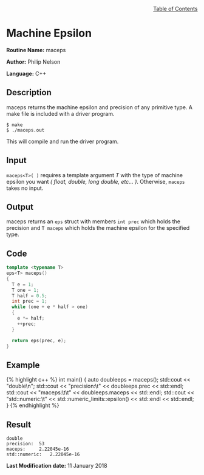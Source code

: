 <a href="https://philipnelson5.github.io/class-projects/MATH5620_NumericalSolutionsOfDifferentialEquations/SoftwareManual"> <p align="right"> Table of Contents </p> </a>

# Machine Epsilon

**Routine Name:** maceps

**Author:** Philip Nelson

**Language:** C++

## Description

maceps returns the machine epsilon and precision of any primitive type. A make file is included with a driver program.

```
$ make
$ ./maceps.out
```

This will compile and run the driver program.

## Input

`maceps<T>( )` requires a template argument _T_ with the type of machine epsilon you want _( float, double, long double, etc... )_. Otherwise, `maceps` takes no input.

## Output

maceps returns an `eps` struct with members `int prec` which holds the precision and `T maceps` which holds the machine epsilon for the specified type.

## Code
``` C++
template <typename T>
eps<T> maceps()
{
  T e = 1;
  T one = 1;
  T half = 0.5;
  int prec = 1;
  while (one + e * half > one)
  {
    e *= half;
    ++prec;
  }

  return eps(prec, e);
}
```

## Example
{% highlight c++ %}
int main()
{
  auto doubleeps = maceps<double>();
  std::cout << "double\n";
  std::cout << "precision:\t"    << doubleeps.prec << std::endl;
  std::cout << "maceps:\t\t"     << doubleeps.maceps << std::endl;
  std::cout << "std::numeric:\t" << std::numeric_limits<double>::epsilon() << std::endl << std::endl;
}
{% endhighlight %}

## Result
```
double
precision:	53
maceps:		2.22045e-16
std::numeric:	2.22045e-16
```

**Last Modification date:** 11 January 2018

